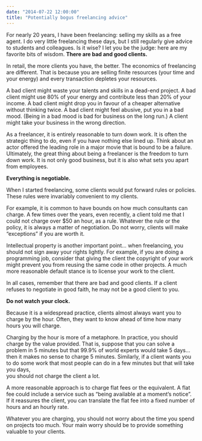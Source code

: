 ```yaml
---
date: "2014-07-22 12:00:00"
title: "Potentially bogus freelancing advice"
---
```




For nearly 20 years, I have been freelancing: selling my skills as a free agent. I do very little freelancing these days, but I still regularly give advice to students and colleagues. Is it wise? I let you be the judge: here are my favorite bits of wisdom.
__There are bad and good clients.__

In retail, the more clients you have, the better. The economics of freelancing are different. That is because you are selling finite resources (your time and your energy) and every transaction depletes your resources.

A bad client might waste your talents and skills in a dead-end project. A bad client might use 80% of your energy and contribute less than 20% of your income. A bad client might drop you in favour of a cheaper alternative without thinking twice. A bad client might feel abusive, put you in a bad mood. (Being in a bad mood is bad for business on the long run.) A client might take your business in the wrong direction.

As a freelancer, it is entirely reasonable to turn down work. It is often the strategic thing to do, even if you have nothing else lined up. Think about an actor offered the leading role in a major movie that is bound to be a failure.
Ultimately, the great thing about being a freelancer is the freedom to turn down work. It is not only good business, but it is also what sets you apart from employees.

__Everything is negotiable.__

When I started freelancing, some clients would put forward rules or policies. These rules were invariably convenient to my clients.

For example, it is common to have bounds on how much consultants can charge. A few times over the years, even recently, a client told me that I could not charge over $50 an hour, as a rule. Whatever the rule or the policy, it is always a matter of negotiation. Do not worry, clients will make &ldquo;exceptions&rdquo; if you are worth it.

Intellectual property is another important point&hellip; when freelancing, you should not sign away your rights lightly. For example, if you are doing a programming job, consider that giving the client the copyright of your work might prevent you from reusing the same code in other projects. A much more reasonable default stance is to license your work to the client.

In all cases, remember that there are bad and good clients. If a client refuses to negotiate in good faith, he may not be a good client to you.

__Do not watch your clock.__

Because it is a widespread practice, clients almost always want you to charge by the hour. Often, they want to know ahead of time how many hours you will charge.

Charging by the hour is more of a metaphore. In practice, you should charge by the value provided. That is, suppose that you can solve a problem in 5 minutes but that 99.9% of world experts would take 5 days&hellip; then it makes no sense to charge 5 minutes. Similarly, if a client wants you to do some work that most people can do in a few minutes but that will take you days,<br/>
you should not charge the client a lot.

A more reasonable approach is to charge flat fees or the equivalent. A flat fee could include a service such as &ldquo;being available at a moment&rsquo;s notice&rdquo;. If it reassures the client, you can translate the flat fee into a fixed number of hours and an hourly rate.

Whatever you are charging, you should not worry about the time you spend on projects too much. Your main worry should be to provide something valuable to your clients.

